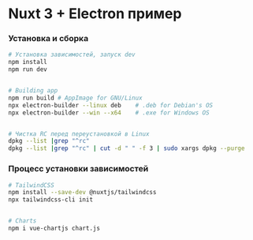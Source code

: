 # Nuxt 3 + Electron пример


### Установка и сборка

```zsh
# Установка зависимостей, запуск dev 
npm install
npm run dev


# Building app
npm run build # AppImage for GNU/Linux
npx electron-builder --linux deb    # .deb for Debian's OS
npx electron-builder --win --x64    # .exe for Windows OS


# Чистка RC перед переустановкой в Linux
dpkg --list |grep "^rc"
dpkg --list |grep "^rc" | cut -d " " -f 3 | sudo xargs dpkg --purge

```

### Процесс установки зависимостей

```zsh
# TailwindCSS
npm install --save-dev @nuxtjs/tailwindcss
npx tailwindcss-cli init


# Charts
npm i vue-chartjs chart.js




```